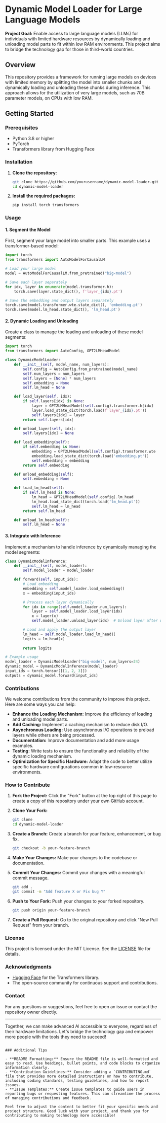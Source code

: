 # Dynamic Model Loader for Large Language Models

**Project Goal:** 
Enable access to large language models (LLMs) for individuals with limited hardware resources by dynamically loading and unloading model parts to fit within low RAM environments. This project aims to bridge the technology gap for those in third-world countries.

## Overview

This repository provides a framework for running large models on devices with limited memory by splitting the model into smaller chunks and dynamically loading and unloading these chunks during inference. This approach allows for the utilization of very large models, such as 70B parameter models, on CPUs with low RAM.

## Getting Started

### Prerequisites

- Python 3.8 or higher
- PyTorch
- Transformers library from Hugging Face

### Installation

1. **Clone the repository:**

    ```bash
    git clone https://github.com/yourusername/dynamic-model-loader.git
    cd dynamic-model-loader
    ```

2. **Install the required packages:**

    ```bash
    pip install torch transformers
    ```

### Usage

#### 1. Segment the Model

First, segment your large model into smaller parts. This example uses a transformer-based model:

```python
import torch
from transformers import AutoModelForCausalLM

# Load your large model
model = AutoModelForCausalLM.from_pretrained("big-model")

# Save each layer separately
for idx, layer in enumerate(model.transformer.h):
    torch.save(layer.state_dict(), f'layer_{idx}.pt')

# Save the embedding and output layers separately
torch.save(model.transformer.wte.state_dict(), 'embedding.pt')
torch.save(model.lm_head.state_dict(), 'lm_head.pt')
```

#### 2. Dynamic Loading and Unloading

Create a class to manage the loading and unloading of these model segments:

```python
import torch
from transformers import AutoConfig, GPT2LMHeadModel

class DynamicModelLoader:
    def __init__(self, model_name, num_layers):
        self.config = AutoConfig.from_pretrained(model_name)
        self.num_layers = num_layers
        self.layers = [None] * num_layers
        self.embedding = None
        self.lm_head = None

    def load_layer(self, idx):
        if self.layers[idx] is None:
            layer = GPT2LMHeadModel(self.config).transformer.h[idx]
            layer.load_state_dict(torch.load(f'layer_{idx}.pt'))
            self.layers[idx] = layer
        return self.layers[idx]

    def unload_layer(self, idx):
        self.layers[idx] = None

    def load_embedding(self):
        if self.embedding is None:
            embedding = GPT2LMHeadModel(self.config).transformer.wte
            embedding.load_state_dict(torch.load('embedding.pt'))
            self.embedding = embedding
        return self.embedding

    def unload_embedding(self):
        self.embedding = None

    def load_lm_head(self):
        if self.lm_head is None:
            lm_head = GPT2LMHeadModel(self.config).lm_head
            lm_head.load_state_dict(torch.load('lm_head.pt'))
            self.lm_head = lm_head
        return self.lm_head

    def unload_lm_head(self):
        self.lm_head = None
```

#### 3. Integrate with Inference

Implement a mechanism to handle inference by dynamically managing the model segments:

```python
class DynamicModelInference:
    def __init__(self, model_loader):
        self.model_loader = model_loader

    def forward(self, input_ids):
        # Load embedding
        embedding = self.model_loader.load_embedding()
        x = embedding(input_ids)

        # Process each layer dynamically
        for idx in range(self.model_loader.num_layers):
            layer = self.model_loader.load_layer(idx)
            x = layer(x)
            self.model_loader.unload_layer(idx)  # Unload layer after use

        # Load and apply the output layer
        lm_head = self.model_loader.load_lm_head()
        logits = lm_head(x)
        
        return logits

# Example usage
model_loader = DynamicModelLoader("big-model", num_layers=24)
dynamic_model = DynamicModelInference(model_loader)
input_ids = torch.tensor([[1, 2, 3]])
outputs = dynamic_model.forward(input_ids)
```

### Contributions

We welcome contributions from the community to improve this project. Here are some ways you can help:

- **Enhance the Loading Mechanism:** Improve the efficiency of loading and unloading model parts.
- **Add Caching:** Implement a caching mechanism to reduce disk I/O.
- **Asynchronous Loading:** Use asynchronous I/O operations to preload layers while others are being processed.
- **Documentation:** Improve documentation and add more usage examples.
- **Testing:** Write tests to ensure the functionality and reliability of the dynamic loading mechanism.
- **Optimization for Specific Hardware:** Adapt the code to better utilize specific hardware configurations common in low-resource environments.

### How to Contribute

1. **Fork the Project:**
   Click the "Fork" button at the top right of this page to create a copy of this repository under your own GitHub account.

2. **Clone Your Fork:**
   ```bash
   git clone 
   cd dynamic-model-loader
   ```

3. **Create a Branch:**
   Create a branch for your feature, enhancement, or bug fix.
   ```bash
   git checkout -b your-feature-branch
   ```

4. **Make Your Changes:**
   Make your changes to the codebase or documentation.

5. **Commit Your Changes:**
   Commit your changes with a meaningful commit message.
   ```bash
   git add .
   git commit -m "Add feature X or Fix bug Y"
   ```

6. **Push to Your Fork:**
   Push your changes to your forked repository.
   ```bash
   git push origin your-feature-branch
   ```

7. **Create a Pull Request:**
   Go to the original repository and click "New Pull Request" from your branch.

### License

This project is licensed under the MIT License. See the [LICENSE](LICENSE) file for details.

### Acknowledgments

- [Hugging Face](https://huggingface.co/) for the Transformers library.
- The open-source community for continuous support and contributions.

### Contact

For any questions or suggestions, feel free to open an issue or contact the repository owner directly.

---

Together, we can make advanced AI accessible to everyone, regardless of their hardware limitations. Let's bridge the technology gap and empower more people with the tools they need to succeed!

```

### Additional Tips

- **README Formatting:** Ensure the README file is well-formatted and easy to read. Use headings, bullet points, and code blocks to organize information clearly.
- **Contribution Guidelines:** Consider adding a `CONTRIBUTING.md` file that provides more detailed instructions on how to contribute, including coding standards, testing guidelines, and how to report issues.
- **Issue Templates:** Create issue templates to guide users in reporting bugs or requesting features. This can streamline the process of managing contributions and feedback.

Feel free to adjust the content to better fit your specific needs and project structure. Good luck with your project, and thank you for contributing to making technology more accessible!
